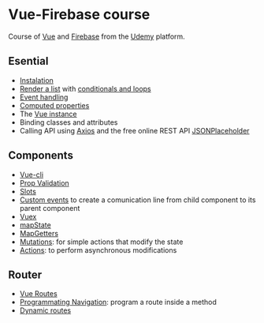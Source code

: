 # Vue-Firebase course

Course of [Vue](https://vuejs.org/v2/guide/) and [Firebase](https://firebase.google.com/?hl=es) from the [Udemy](https://www.udemy.com/course/aprende-vue-firebase-actualizado-2020/learn/lecture/21658954#overview) platform.

## Esential

* [Instalation ](https://vuejs.org/v2/guide/)
* [Render a list](https://vuejs.org/v2/guide/list.html) with [conditionals and loops](https://vuejs.org/v2/guide/index.html#Conditionals-and-Loops)
* [Event handling](https://vuejs.org/v2/guide/events.html)
* [Computed properties](https://vuejs.org/v2/guide/computed.html)
* The [Vue instance](https://vuejs.org/v2/guide/instance.html)
* Binding classes and attributes
* Calling API using [Axios](https://github.com/axios/axios) and the free online REST API [JSONPlaceholder](https://jsonplaceholder.typicode.com/)

## Components

* [Vue-cli](https://cli.vuejs.org/guide/installation.html)
* [Prop Validation](https://v3.vuejs.org/guide/component-props.html#prop-validation)
* [Slots](https://v3.vuejs.org/guide/component-slots.html#slot-content)
* [Custom events](https://v3.vuejs.org/guide/component-custom-events.html#event-names) to create a comunication line from child component to its parent component
* [Vuex](https://vuex.vuejs.org/guide/#the-simplest-store)
* [mapState](https://vuex.vuejs.org/guide/state.html#getting-vuex-state-into-vue-components)
* [MapGetters](https://vuex.vuejs.org/guide/getters.html#property-style-access)
* [Mutations](https://vuex.vuejs.org/guide/mutations.html): for simple actions that modify the state
* [Actions](https://vuex.vuejs.org/guide/actions.html): to perform asynchronous modifications

## Router

* [Vue Routes](https://router.vuejs.org/guide/#html)
* [Programmating Navigation](https://router.vuejs.org/guide/essentials/navigation.html): program a route inside a method
* [Dynamic routes](https://router.vuejs.org/guide/essentials/dynamic-matching.html#reacting-to-params-changes)


